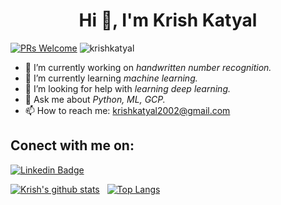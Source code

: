 
<h1 align="center">Hi 👋, I'm Krish Katyal</h1>

[![PRs Welcome](https://img.shields.io/badge/PRs-welcome-brightgreen.svg?style=flat&logo=github)](https://github.com/krishkatyal)
<img src="https://komarev.com/ghpvc/?username=krishkatyal&label=Profile%20views&color=0e75b6&style=flat" alt="krishkatyal" />

- 🔭 I’m currently working on _handwritten number recognition._
- 🌱 I’m currently learning _machine learning._
- 🤔 I’m looking for help with _learning deep learning._
- 💬 Ask me about _Python, ML, GCP._
- 📫 How to reach me: krishkatyal2002@gmail.com


## Conect with me on:
[![Linkedin Badge](https://img.shields.io/badge/-KrishKatyal-blue?style=flat-square&logo=Linkedin&logoColor=white&link=https://www.linkedin.com/in/krish-katyal-b689a3181)](https://www.linkedin.com/in/krish-katyal-b689a3181)

[![Krish's github stats](https://github-readme-stats.vercel.app/api?username=krishkatyal)](https://github.com/krishkatyal/github-readme-stats)
&nbsp;
[![Top Langs](https://github-readme-stats.vercel.app/api/top-langs/?username=krishkatyal)](https://github.com/krishkatyal/github-readme-stats)
